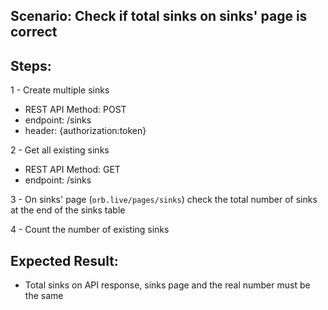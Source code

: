 ## Scenario: Check if total sinks on sinks' page is correct 
## Steps:
1 - Create multiple sinks

- REST API Method: POST
- endpoint: /sinks
- header: {authorization:token}

2 - Get all existing sinks

- REST API Method: GET
- endpoint: /sinks

3 - On sinks' page (`orb.live/pages/sinks`) check the total number of sinks at the end of the sinks table

4 - Count the number of existing sinks

## Expected Result:
- Total sinks on API response, sinks page and the real number must be the same 

 
